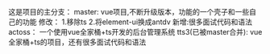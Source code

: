 这是项目的主分支：
master:
    vue项目,不断升级版本，功能的一个壳子和一些自己的功能
    修改： 1.移除ts  2.将element-ui换成antdv
    新增:很多面试代码和语法
actoss：
    一个使用vue全家桶+ts开发的后台管理系统
tts3(已被master合并):
    vue全家桶+ts的项目，还有很多面试代码和语法
